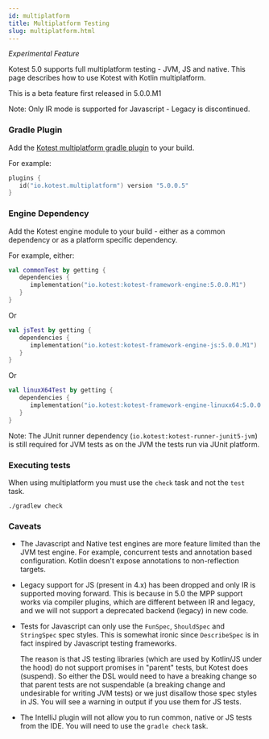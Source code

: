 ```yaml
---
id: multiplatform
title: Multiplatform Testing
slug: multiplatform.html
---
```



_Experimental Feature_

Kotest 5.0 supports full multiplatform testing - JVM, JS and native.
This page describes how to use Kotest with Kotlin multiplatform.

This is a beta feature first released in 5.0.0.M1

Note: Only IR mode is supported for Javascript - Legacy is discontinued.

### Gradle Plugin

Add the [Kotest multiplatform gradle plugin](https://plugins.gradle.org/plugin/io.kotest.multiplatform) to your build.

For example:

```kotlin
plugins {
   id("io.kotest.multiplatform") version "5.0.0.5"
}
```

### Engine Dependency

Add the Kotest engine module to your build - either as a common dependency or as a platform specific dependency.

For example, either:

```kotlin
val commonTest by getting {
   dependencies {
      implementation("io.kotest:kotest-framework-engine:5.0.0.M1")
   }
}
```

Or

```kotlin
val jsTest by getting {
   dependencies {
      implementation("io.kotest:kotest-framework-engine-js:5.0.0.M1")
   }
}
```

Or

```kotlin
val linuxX64Test by getting {
   dependencies {
      implementation("io.kotest:kotest-framework-engine-linuxx64:5.0.0.M1")
   }
}
```

Note: The JUnit runner dependency (`io.kotest:kotest-runner-junit5-jvm`) is still required for JVM tests as on the JVM
the tests run via JUnit platform.

### Executing tests

When using multiplatform you must use the `check` task and not the `test` task.

`./gradlew check`


### Caveats

* The Javascript and Native test engines are more feature limited than the JVM test engine. For example, concurrent tests and annotation based configuration. Kotlin doesn't expose annotations to non-reflection targets.


* Legacy support for JS (present in 4.x) has been dropped and only IR is supported moving forward. This is because in
  5.0 the MPP support works via compiler plugins, which are different between IR and legacy, and we will not support a
  deprecated backend (legacy) in new code.


* Tests for Javascript can only use the `FunSpec`, `ShouldSpec` and `StringSpec` spec styles. This is
  somewhat ironic since `DescribeSpec` is in fact inspired by Javascript testing frameworks.

  The reason is that JS testing libraries (which are used by Kotlin/JS under the hood) do not support promises in "parent" tests, but Kotest does (suspend). So
  either the DSL would need to have a breaking change so that parent tests are not suspendable (a breaking change and
  undesirable for writing JVM tests) or we just disallow those spec styles in JS. You will see a warning in output if
  you use them for JS tests.


* The IntelliJ plugin will not allow you to run common, native or JS tests from the IDE. You will need to use
  the `gradle check` task.
